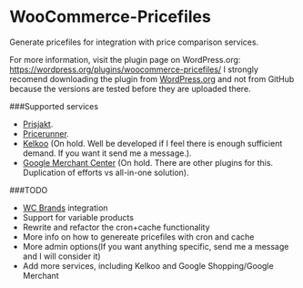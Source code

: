 WooCommerce-Pricefiles
======================

Generate pricefiles for integration with price comparison services.

For more information, visit the plugin page on WordPress.org: https://wordpress.org/plugins/woocommerce-pricefiles/
I strongly recomend downloading the plugin from [WordPress.org](https://wordpress.org/plugins/woocommerce-pricefiles/) and not from GitHub because the versions are tested before they are uploaded there.


###Supported services
 -  [Prisjakt](http://www.prisjakt.nu/ "").
 -  [Pricerunner](http://www.pricerunner.se/ "").
 -  [Kelkoo](http://www.kelkoo.com/ "") (On hold. Well be developed if I feel there is enough sufficient demand. If you want it send me a message.).
 -  [Google Merchant Center](https://www.google.com/merchants/merchantdashboard "") (On hold. There are other plugins for this. Duplication of efforts vs all-in-one solution).



###TODO
- [WC Brands](http://www.woothemes.com/products/brands/ "WC Brands on WooThemes.com") integration 
- Support for variable products
- Rewrite and refactor the cron+cache functionality 
- More info on how to genereate pricefiles with cron and cache
- More admin options(If you want anything specific, send me a message and I will consider it)
- Add more services, including Kelkoo and Google Shopping/Google Merchant
